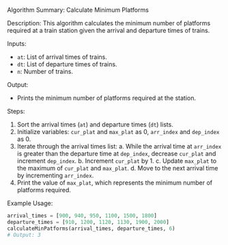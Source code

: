 Algorithm Summary: Calculate Minimum Platforms

Description:
This algorithm calculates the minimum number of platforms required at a train station given the arrival and departure times of trains.

Inputs:
- `at`: List of arrival times of trains.
- `dt`: List of departure times of trains.
- `n`: Number of trains.

Output:
- Prints the minimum number of platforms required at the station.

Steps:
1. Sort the arrival times (`at`) and departure times (`dt`) lists.
2. Initialize variables: `cur_plat` and `max_plat` as 0, `arr_index` and `dep_index` as 0.
3. Iterate through the arrival times list:
   a. While the arrival time at `arr_index` is greater than the departure time at `dep_index`, decrease `cur_plat` and increment `dep_index`.
   b. Increment `cur_plat` by 1.
   c. Update `max_plat` to the maximum of `cur_plat` and `max_plat`.
   d. Move to the next arrival time by incrementing `arr_index`.
4. Print the value of `max_plat`, which represents the minimum number of platforms required.

Example Usage:
```python
arrival_times = [900, 940, 950, 1100, 1500, 1800]
departure_times = [910, 1200, 1120, 1130, 1900, 2000]
calculateMinPatforms(arrival_times, departure_times, 6)
# Output: 3
